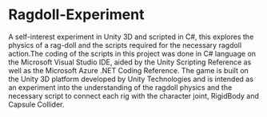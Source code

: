 # Ragdoll-Experiment
A self-interest experiment in Unity 3D and scripted in C#, this explores the physics of a rag-doll and the scripts required for the necessary ragdoll action.The coding of the scripts in this project was done in C# language on the Microsoft Visual Studio IDE, aided by the Unity Scripting Reference as well as the Microsoft Azure .NET Coding Reference. The game is built on the Unity 3D platform developed by Unity Technologies and is intended as an experiment into the understanding of the ragdoll physics and the necessary script to connect each rig with the character joint, RigidBody and Capsule Collider.
